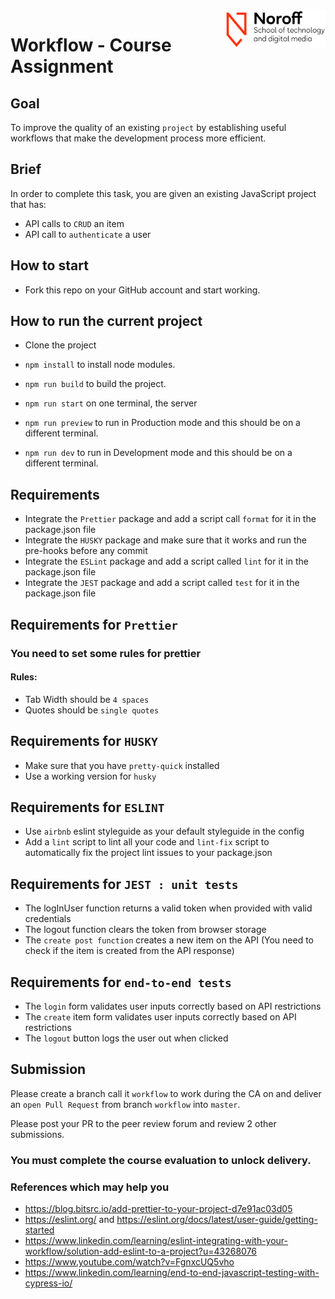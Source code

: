 <img src="./.readme/noroff-light.png" width="160" align="right">

# Workflow - Course Assignment

## Goal
To improve the quality of an existing `project` by establishing useful workflows that make the development process more efficient.


## Brief
In order to complete this task, you are given an existing JavaScript project that has:

- API calls to `CRUD` an item
- API call to `authenticate` a user

## How to start

- Fork this repo on your GitHub account and start working.

## How to run the current project

- Clone the project

- `npm install` to install node modules.

- `npm run build` to build the project.

- `npm run start` on one terminal, the server

- `npm run preview` to run in Production mode and this should be on a different terminal.

- `npm run dev` to run in Development mode and this should be on a different terminal.


## Requirements

- Integrate the `Prettier` package and add a script call `format` for it in the package.json file
- Integrate the `HUSKY` package and make sure that it works and run the pre-hooks before any commit
- Integrate the `ESLint` package and add a script called `lint` for it in the package.json file
- Integrate the `JEST` package and add a script called `test` for it in the package.json file

## Requirements for `Prettier`
### You need to set some rules for prettier
#### Rules:

- Tab Width should be `4 spaces`
- Quotes should be `single quotes`


## Requirements for `HUSKY`

- Make sure that you have `pretty-quick` installed
- Use a working version for `husky`



## Requirements for `ESLINT`

- Use `airbnb` eslint styleguide as your default styleguide in the config
- Add a `lint` script to lint all your code and `lint-fix` script to automatically fix the project lint issues to your package.json


## Requirements for `JEST : unit tests`

- The logInUser function returns a valid token when provided with valid credentials
- The logout function clears the token from browser storage
- The `create post function` creates a new item on the API (You need to check if the item is created from the API response)


## Requirements for `end-to-end tests`

- The `login` form validates user inputs correctly based on API restrictions
- The `create` item form validates user inputs correctly based on API restrictions
- The `logout` button logs the user out when clicked


## Submission

Please create a branch call it `workflow` to work during the CA on and deliver an `open Pull Request` from branch `workflow` into `master`.

Please post your PR to the peer review forum and review 2 other submissions.

### You must complete the course evaluation to unlock delivery.


### References which may help you

- https://blog.bitsrc.io/add-prettier-to-your-project-d7e91ac03d05
- https://eslint.org/ and https://eslint.org/docs/latest/user-guide/getting-started
- https://www.linkedin.com/learning/eslint-integrating-with-your-workflow/solution-add-eslint-to-a-project?u=43268076
- https://www.youtube.com/watch?v=FgnxcUQ5vho
- https://www.linkedin.com/learning/end-to-end-javascript-testing-with-cypress-io/


